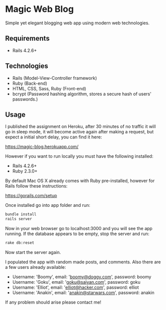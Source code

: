 # Magic Web Blog

Simple yet elegant blogging web app using modern web technologies.

## Requirements

- Rails 4.2.6+

## Technologies

- Rails (Model-View-Controller framework)
- Ruby (Back-end)
- HTML, CSS, Sass, Ruby (Front-end)
- bcrypt (Password hashing algorithm, stores a secure hash of users' passwords.)

## Usage

I published the assignment on Heroku, after 30 minutes of no traffic it will go in sleep mode, it will become active again after making a request, but expect a initial short delay, you can find it here:

https://magic-blog.herokuapp.com/

However if you want to run locally you must have the following installed:
- Rails 4.2.6+
- Ruby 2.3.0+

By default Mac OS X already comes with Ruby pre-installed, however for Rails follow these instructions:

https://gorails.com/setup

Once installed go into app folder and run:
```bash
bundle install
rails server
```

Now in your web browser go to localhost:3000 and you will see the app running.
If the database appears to be empty, stop the server and run:
```bash
rake db:reset
```
Now start the server again.

I populated the app with random made posts, and comments. Also there are a few users already available:
- Username: 'Boomy', email: 'boomy@doggy.com', password: boomy
- Username: 'Goku', email: 'goku@saiyan.com', password: goku
- Username: 'Elliot', email: 'elliot@hacker.com', password: elliot
- Username: 'Anakin', email: 'anakin@starwars.com', password: anakin

If any problem should arise please contact me!

